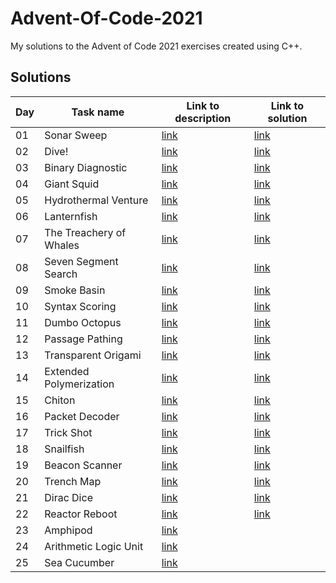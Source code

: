 # Advent-Of-Code-2021
My solutions to the Advent of Code 2021 exercises created using C++.

## Solutions

| Day | Task name                   | Link to description                          | Link to solution        |
|-----|-----------------------------|----------------------------------------------|-------------------------|
|  01 | Sonar Sweep                 | [link](https://adventofcode.com/2021/day/1)  | [link](solutions/day01) |
|  02 | Dive!                       | [link](https://adventofcode.com/2021/day/2)  | [link](solutions/day02) |
|  03 | Binary Diagnostic           | [link](https://adventofcode.com/2021/day/3)  | [link](solutions/day03) |
|  04 | Giant Squid                 | [link](https://adventofcode.com/2021/day/4)  | [link](solutions/day04) |
|  05 | Hydrothermal Venture        | [link](https://adventofcode.com/2021/day/5)  | [link](solutions/day05) |
|  06 | Lanternfish                 | [link](https://adventofcode.com/2021/day/6)  | [link](solutions/day06) |
|  07 | The Treachery of Whales     | [link](https://adventofcode.com/2021/day/7)  | [link](solutions/day07) |
|  08 | Seven Segment Search        | [link](https://adventofcode.com/2021/day/8)  | [link](solutions/day08) |
|  09 | Smoke Basin                 | [link](https://adventofcode.com/2021/day/9)  | [link](solutions/day09) |
|  10 | Syntax Scoring              | [link](https://adventofcode.com/2021/day/10) | [link](solutions/day10) |
|  11 | Dumbo Octopus               | [link](https://adventofcode.com/2021/day/11) | [link](solutions/day11) |
|  12 | Passage Pathing             | [link](https://adventofcode.com/2021/day/12) | [link](solutions/day12) |
|  13 | Transparent Origami         | [link](https://adventofcode.com/2021/day/13) | [link](solutions/day13) |
|  14 | Extended Polymerization     | [link](https://adventofcode.com/2021/day/14) | [link](solutions/day14) |
|  15 | Chiton                      | [link](https://adventofcode.com/2021/day/15) | [link](solutions/day15) |
|  16 | Packet Decoder              | [link](https://adventofcode.com/2021/day/16) | [link](solutions/day16) |
|  17 | Trick Shot                  | [link](https://adventofcode.com/2021/day/17) | [link](solutions/day17) |
|  18 | Snailfish                   | [link](https://adventofcode.com/2021/day/18) | [link](solutions/day18) |
|  19 | Beacon Scanner              | [link](https://adventofcode.com/2021/day/19) | [link](solutions/day19) |
|  20 | Trench Map                  | [link](https://adventofcode.com/2021/day/20) | [link](solutions/day20) |
|  21 | Dirac Dice                  | [link](https://adventofcode.com/2021/day/21) | [link](solutions/day21) |
|  22 | Reactor Reboot              | [link](https://adventofcode.com/2021/day/22) | [link](solutions/day22) |
|  23 | Amphipod                    | [link](https://adventofcode.com/2021/day/23) |                         |
|  24 | Arithmetic Logic Unit       | [link](https://adventofcode.com/2021/day/24) |                         |
|  25 | Sea Cucumber                | [link](https://adventofcode.com/2021/day/25) |                         |
